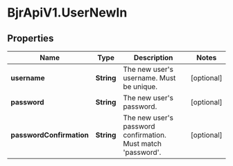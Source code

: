 # BjrApiV1.UserNewIn

## Properties
Name | Type | Description | Notes
------------ | ------------- | ------------- | -------------
**username** | **String** | The new user&#x27;s username. Must be unique. | [optional] 
**password** | **String** | The new user&#x27;s password. | [optional] 
**passwordConfirmation** | **String** | The new user&#x27;s password confirmation. Must match &#x27;password&#x27;. | [optional] 
